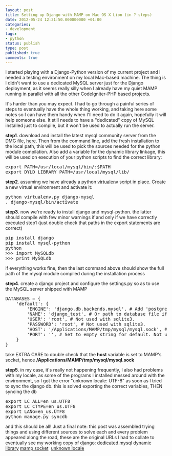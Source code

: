 ```yaml
---
layout: post
title: Setting up Django with MAMP on Mac OS X Lion (in ? steps)
date: 2012-05-24 12:31:50.000000000 +01:00
categories:
- development
tags:
- python
status: publish
type: post
published: true
comments: true
---
```

<p>I started playing with a Django-Python version of my current project and I needed a testing environment on my local Mac-based machine. The thing is I didn't want to use a dedicated MySQL server just for the Django deployment, as it seems really silly when I already have my quiet MAMP running in parallel with all the other CodeIgniter-PHP based projects.</p>
<p>It's harder than you may expect. I had to go through a painful series of steps to eventually have the whole thing working, and taking here some notes so I can have them handy when I'll need to do it again, hopefully it will help someone else. It still needs to have a "dedicated" copy of MySQL installed just to compile, but it won't be used to actually run the server.</p>
<p><strong>step1</strong>. download and install the latest mysql community server from the DMG file, <a href="http://www.mysql.com/downloads/mysql/">here</a>. Then from the command line, add the fresh installation to the local path, this will be used to pick the sources needed for the python module compilation. Also add a variable for the dynamic library linkage, this will be used on execution of your python scripts to find the correct library:</p>
<pre class="brush:shell">export PATH=/usr/local/mysql/bin/:$PATH
export DYLD_LIBRARY_PATH=/usr/local/mysql/lib/</pre>
<p><strong>step2</strong>. assuming we have already a python <a href="http://pypi.python.org/pypi/virtualenv">virtualenv</a> script in place. Create a new virtual environment and activate it:</p>
<pre class="brush:shell">python virtualenv.py django-mysql
. django-mysql/bin/activate</pre>
<p><strong>step3</strong>. now we're ready to install django and mysql-python. the latter should compile with few minor warnings if and only if we have correctly executed step1 (just double check that paths in the export statements are correct)</p>
<pre class="brush:shell">pip install django
pip install mysql-python
python
&gt;&gt;&gt; import MySQLdb
&gt;&gt;&gt; print MySQLdb</pre>
<p>if everything works fine, then the last command above should show the full path of the mysql module compiled during the installation process</p>
<p><strong>step4</strong>. create a django project and configure the settings.py so as to use the MySQL server shipped with MAMP</p>
<pre class="brush:shell">DATABASES = {
    'default': {
        'ENGINE': 'django.db.backends.mysql', # Add 'postgresql_psycopg2', 'mysql', 'sqlite3' or 'oracle'.
        'NAME': 'django_test', # Or path to database file if using sqlite3.
        'USER': 'root', # Not used with sqlite3.
        'PASSWORD': 'root', # Not used with sqlite3.
        'HOST': '/Applications/MAMP/tmp/mysql/mysql.sock', # Set to empty string for localhost. Not used with sqlite3.
        'PORT': '', # Set to empty string for default. Not used with sqlite3.
    }
}</pre>
<p>take EXTRA CARE to double check that the <strong>host</strong> variable is set to MAMP's socket, hence <strong>/Applications/MAMP/tmp/mysql/mysql.sock</strong></p>
<p><strong>step5</strong>. in my case, it's really not happening frequently, I also had problems with my locale, as some of the programs I installed messed around with the environment, so I got the error "unknown locale: UTF-8" as soon as I tried to sync the django db. this is solved exporting the correct variables, THEN syncing the db</p>
<pre class="brush:shell">export LC_ALL=en_us.UTF8
export LC_CTYPE=en_us.UTF8
export LANG=en_us.UTF8
python manage.py syncdb</pre>
<p>and this should be all! Just a final note: this post was assembled trying things and using different sources to solve each and every problem appeared along the road, these are the original URLs I had to collate to eventually see my working copy of django: <a href="http://avianbonesyndrome.com/2010/04/04/installing-the-mysqldb-python-module-on-snow-leopard/">dedicated mysql</a> <a href="http://www.blog.bridgeutopiaweb.com/post/how-to-fix-mysql-load-issues-on-mac-os-x/">dynamic library</a> <a href="http://www.marteinn.se/blog/?p=467">mamp socket</a>  <a href="https://www.google.co.uk/search?&amp;q=unknown+locale%3A+UTF-8">unknown locale</a></p>
